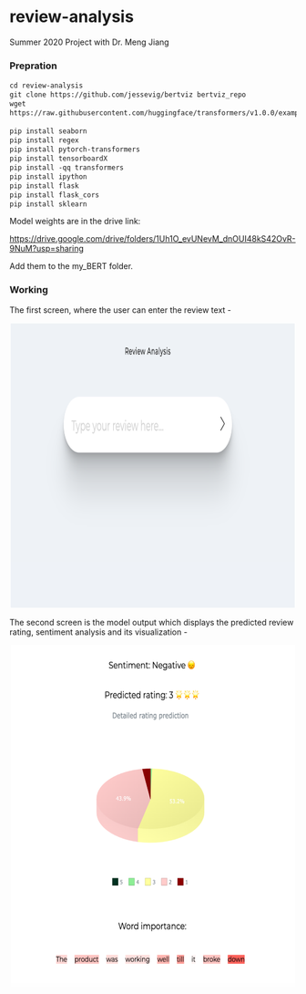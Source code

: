 # review-analysis
Summer 2020 Project with Dr. Meng Jiang


### Prepration
```
cd review-analysis
git clone https://github.com/jessevig/bertviz bertviz_repo
wget https://raw.githubusercontent.com/huggingface/transformers/v1.0.0/examples/utils_glue.py

pip install seaborn
pip install regex
pip install pytorch-transformers
pip install tensorboardX
pip install -qq transformers
pip install ipython
pip install flask
pip install flask_cors
pip install sklearn
```

Model weights are in the drive link:

https://drive.google.com/drive/folders/1Uh1O_evUNevM_dnOUI48kS42OvR-9NuM?usp=sharing

Add them to the my_BERT folder.

### Working

The first screen, where the user can enter the review text -

<p align="center"> <img src="first-screen.png" width="500" height="500"/> </p>

The second screen is the model output which displays the predicted review rating, sentiment analysis and its visualization - 

<p align="center"> <img src="second-screen.png" width="500" height="600"/> </p>
